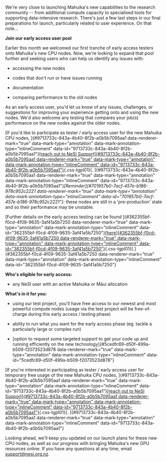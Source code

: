 We're very close to launching Mahuika's new capabilities to the research
community -- from additional compute capacity to specialised tools for
supporting data-intensive research. There's just a few last steps in our
final preparations for launch, particularly related to user experience.
On that note...

**Join our early access user pool**

Earlier this month we welcomed our first tranche of early access testers
onto Mahuika's new CPU nodes. Now, we're looking to expand that pool
further and seeking users who can help us identify any issues with:

-   accessing the new nodes

-   codes that don't run or have issues running

-   documentation

-   comparing performance to the old nodes

As an early access user, you'd let us know of any issues, challenges, or
suggestions for improving your experience getting onto and using the new
nodes. We'd also welcome any testing that compares your job(s)
performance on the new nodes against the older nodes.

[If you'd like to participate as tester / early access user for the new
Mahuika CPU nodes, ]{#9713733c-843a-4b40-8f2b-a0b5b7095aa1
data-renderer-mark="true" data-mark-type="annotation"
data-mark-annotation-type="inlineComment"
data-id="9713733c-843a-4b40-8f2b-a0b5b7095aa1"}[[reach out to NeSI
Support]{#9713733c-843a-4b40-8f2b-a0b5b7095aa1 data-renderer-mark="true"
data-mark-type="annotation" data-mark-annotation-type="inlineComment"
data-id="9713733c-843a-4b40-8f2b-a0b5b7095aa1"}](https://support.nesi.org.nz/hc/en-gb/requests/new "https://support.nesi.org.nz/hc/en-gb/requests/new"){.css-tgpl01}[.
]{#9713733c-843a-4b40-8f2b-a0b5b7095aa1 data-renderer-mark="true"
data-mark-type="annotation" data-mark-annotation-type="inlineComment"
data-id="9713733c-843a-4b40-8f2b-a0b5b7095aa1"}*[Reminder]{#701957b0-7acf-457e-b186-978c952c2221
data-renderer-mark="true" data-mark-type="annotation"
data-mark-annotation-type="inlineComment"
data-id="701957b0-7acf-457e-b186-978c952c2221"}:* these nodes are still
in a 'pre-production' state and so their performance may be unstable.

[Further details on the early access testing can be found
]{#362355bf-f0cd-4f09-9635-3af41a5b7250 data-renderer-mark="true"
data-mark-type="annotation" data-mark-annotation-type="inlineComment"
data-id="362355bf-f0cd-4f09-9635-3af41a5b7250"}[[here]{#362355bf-f0cd-4f09-9635-3af41a5b7250
data-renderer-mark="true" data-mark-type="annotation"
data-mark-annotation-type="inlineComment"
data-id="362355bf-f0cd-4f09-9635-3af41a5b7250"}](https://support.nesi.org.nz/hc/en-gb/articles/5002335382543-Mahuika-Extension-Onboarding "https://support.nesi.org.nz/hc/en-gb/articles/5002335382543-Mahuika-Extension-Onboarding"){.css-tgpl01}[.]{#362355bf-f0cd-4f09-9635-3af41a5b7250
data-renderer-mark="true" data-mark-type="annotation"
data-mark-annotation-type="inlineComment"
data-id="362355bf-f0cd-4f09-9635-3af41a5b7250"}

**Who's eligible for early access:**

-   any NeSI user with an active Mahuika or Māui allocation

**What's in it for you:**

-   using our test project, you\'ll have free access to our newest and
    most powerful compute nodes (usage via the test project will be
    free-of-charge during this early access / testing phase)

-   ability to run what you want for the early access phase (eg. tackle
    a particularly large or complex run)

-   [option to request some targeted support to get your code up and
    running efficiently on the new
    technology]{#5cedfc69-d50f-499a-b509-f2073523d878
    data-renderer-mark="true" data-mark-type="annotation"
    data-mark-annotation-type="inlineComment"
    data-id="5cedfc69-d50f-499a-b509-f2073523d878"}

[If you\'re interested in participating as tester / early access user
for temporary free usage of the new Mahuika CPU nodes,
]{#9713733c-843a-4b40-8f2b-a0b5b7095aa1 data-renderer-mark="true"
data-mark-type="annotation" data-mark-annotation-type="inlineComment"
data-id="9713733c-843a-4b40-8f2b-a0b5b7095aa1"}[[reach out to NeSI
Support]{#9713733c-843a-4b40-8f2b-a0b5b7095aa1 data-renderer-mark="true"
data-mark-type="annotation" data-mark-annotation-type="inlineComment"
data-id="9713733c-843a-4b40-8f2b-a0b5b7095aa1"}](https://support.nesi.org.nz/hc/en-gb/requests/new "https://support.nesi.org.nz/hc/en-gb/requests/new"){.css-tgpl01}[.
]{#9713733c-843a-4b40-8f2b-a0b5b7095aa1 data-renderer-mark="true"
data-mark-type="annotation" data-mark-annotation-type="inlineComment"
data-id="9713733c-843a-4b40-8f2b-a0b5b7095aa1"}

Looking ahead, we\'ll keep you updated on our launch plans for these new
CPU nodes, as well as our progress with bringing Mahuika's new GPU
resources online. If you have any questions at any time, email
<support@nesi.org.nz>.
